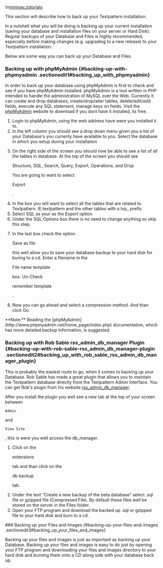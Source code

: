 \\n[mininav_tutorials](/home/www/zendstudio/dokuwiki/bin/lib/exe/fetch.php?id=&media=mininav_tutorials)

This section will describe how to back up your Textpattern installation.

In a nutshell what you will be doing is backing up your current
installation (saving your database and installation files on your server
or Hard Disk). Regular backups of your Database and Files is highly
recommended, especially before making changes (e.g. upgrading to a new
release) to your Textpattern installation.

Below are some way you can back up your Database and Files.

### Backing up with phpMyAdmin {#backing-up-with-phpmyadmin .sectionedit1#backing_up_with_phpmyadmin}

In order to back up your database using phpMyAdmin is first to check and
see if you have phpMyAdmin installed. phpMyAdmin is a tool written in
PHP intended to handle the administration of MySQL over the Web.
Currently it can create and drop databases, create/drop/alter tables,
delete/edit/add fields, execute any SQL statement, manage keys on
fields. Visit the
[phpMyAdmin](http://www.phpmyadmin.net/home_page/index.php) website to
download if you dont have it installed, its free.

<ol>
<li>
Login to phpMyAdmin, using the web address have were you installed it
to.

</li>
<li>
In the left column you should see a drop down menu given you a list of
your Database's you currenty have available to you. Select the database
in which you setup during your installation

</li>
<li>
<p>
On the right side of the screen you should now be able to see a list of
all the tables in database. At the top of the screen you should see

</p>
    Structure, SQL, Search, Query, Export, Operations, and Drop

<p>
You are going to want to select

</p>
    Export

<p>
.

</p>
</li>
<li>
In the box you will want to select all the tables that are related to
Textpattern. IE:textpattern and the other tables with a txp_ prefix.

</li>
<li>
Select SQL as your as the Export option.

</li>
<li>
Under the SQL Options box there is no need to change anything so skip
this step.

</li>
<li>
<p>
In the last box check the option

</p>
    Save as file

<p>
this well allow you to save your database backup to your hard disk for
buring to a cd. Enter a filename in the

</p>
    File name template

<p>
box. Un-Check

</p>
    remember template

<p>
.

</p>
</li>
<li>
Now you can go ahead and select a compression method. And than click Go.

</li>
</ol>
**Note:** Reading the
[phpMyAdmin](http://www.phpmyadmin.net/home_page/index.php)
documentation, which has more detailed backup information, is suggested.

### Backing up with Rob Sable rss_admin_db_manager Plugin {#backing-up-with-rob-sable-rss_admin_db_manager-plugin .sectionedit2#backing_up_with_rob_sable_rss_admin_db_manager_plugin}

This is probably the easiest route to go, when it comes to backing up
your Database. Rob Sable has made a great plugin that allows you to
maintain the Textpattern database directly from the Textpattern Admin
Interface. You can get Rob's plugin from his website
[rss_admin_db_manager](http://www.wilshireone.com/textpattern-plugins/rss_admin_db_manager).

After you install the plugin you well see a new tab at the top of your
screen between

    Admin

and

    View Site

, this is were you well access the db_manager.

<ol>
<li>
<p>
Click on the

</p>
    extensions

<p>
tab and than click on the

</p>
    db backup

<p>
tab.

</p>
</li>
<li>
Under the text “Create a new backup of the beta database” select .sql
file or gzipped file (Compressed File). By default these files well be
stored on the server in the Files folder.

</li>
<li>
Open your FTP program and download the backed up .sql or gzipped file to
your hard disk and burn to a cd.

</li>
</ol>
### Backing up your Files and Images {#backing-up-your-files-and-images .sectionedit3#backing_up_your_files_and_images}

Backing up your files and images is just as important as backing up your
Database. Backing up your files and images is easy to do just by opening
your FTP program and downloading your files and images directory to your
hard disk and burning them onto a CD along side with your database back
up.
